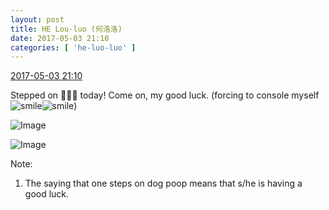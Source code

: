 ```yaml
---
layout: post
title: HE Lou-luo (何洛洛)
date: 2017-05-03 21:10
categories: [ 'he-luo-luo' ]
---
```


<div class="weibo-info">
  <a href="http://weibo.com/6117570574/F1rbKEJMJ">2017-05-03 21:10</a>
</div>

Stepped on :dog::poop::poop: today! Come on, my good luck. (forcing to console myself ![smile](http://img.t.sinajs.cn/t4/appstyle/expression/ext/normal/5c/huanglianwx_org.gif)![smile](http://img.t.sinajs.cn/t4/appstyle/expression/ext/normal/5c/huanglianwx_org.gif))

<!-- more -->

![Image](http://wx3.sinaimg.cn/mw690/006G0Hz8gy1ff8ha0u9sdj30qo0zkaur.jpg)

![Image](http://wx3.sinaimg.cn/mw690/006G0Hz8gy1ff8h9zo5xlj30qo0zkx1j.jpg)

Note:
1. The saying that one steps on dog poop means that s/he is having a good luck.
